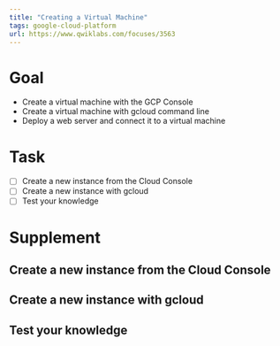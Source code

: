 ```yaml
---
title: "Creating a Virtual Machine"
tags: google-cloud-platform
url: https://www.qwiklabs.com/focuses/3563
---
```


# Goal
- Create a virtual machine with the GCP Console
- Create a virtual machine with gcloud command line
- Deploy a web server and connect it to a virtual machine

# Task
- [ ] Create a new instance from the Cloud Console
- [ ] Create a new instance with gcloud
- [ ] Test your knowledge

# Supplement
## Create a new instance from the Cloud Console
## Create a new instance with gcloud
## Test your knowledge
